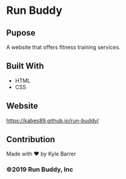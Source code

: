 # Run Buddy

## Pupose
A website that offers fitness training services.

## Built With
* HTML
* CSS

## Website
https://kabes89.github.io/run-buddy/

## Contribution
Made with ❤️ by Kyle Barrer

### ©️2019 Run Buddy, Inc
